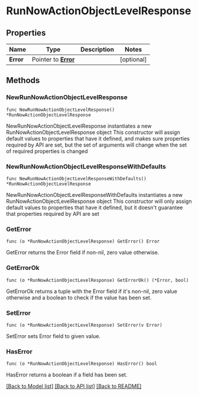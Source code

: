 # RunNowActionObjectLevelResponse

## Properties

Name | Type | Description | Notes
------------ | ------------- | ------------- | -------------
**Error** | Pointer to [**Error**](Error.md) |  | [optional] 

## Methods

### NewRunNowActionObjectLevelResponse

`func NewRunNowActionObjectLevelResponse() *RunNowActionObjectLevelResponse`

NewRunNowActionObjectLevelResponse instantiates a new RunNowActionObjectLevelResponse object
This constructor will assign default values to properties that have it defined,
and makes sure properties required by API are set, but the set of arguments
will change when the set of required properties is changed

### NewRunNowActionObjectLevelResponseWithDefaults

`func NewRunNowActionObjectLevelResponseWithDefaults() *RunNowActionObjectLevelResponse`

NewRunNowActionObjectLevelResponseWithDefaults instantiates a new RunNowActionObjectLevelResponse object
This constructor will only assign default values to properties that have it defined,
but it doesn't guarantee that properties required by API are set

### GetError

`func (o *RunNowActionObjectLevelResponse) GetError() Error`

GetError returns the Error field if non-nil, zero value otherwise.

### GetErrorOk

`func (o *RunNowActionObjectLevelResponse) GetErrorOk() (*Error, bool)`

GetErrorOk returns a tuple with the Error field if it's non-nil, zero value otherwise
and a boolean to check if the value has been set.

### SetError

`func (o *RunNowActionObjectLevelResponse) SetError(v Error)`

SetError sets Error field to given value.

### HasError

`func (o *RunNowActionObjectLevelResponse) HasError() bool`

HasError returns a boolean if a field has been set.


[[Back to Model list]](../README.md#documentation-for-models) [[Back to API list]](../README.md#documentation-for-api-endpoints) [[Back to README]](../README.md)


